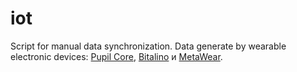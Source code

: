 # iot
Script for manual data synchronization. Data generate by wearable electronic devices: [Pupil Core](https://pupil-labs.com/products/core/), [Bitalino](https://bitalino.com/) и [MetaWear](https://mbientlab.com/).
